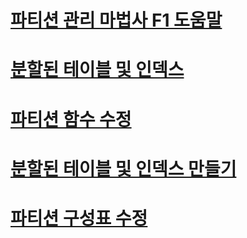 # [파티션 관리 마법사 F1 도움말](manage-partition-wizard-f1-help.md)
# [분할된 테이블 및 인덱스](partitioned-tables-and-indexes.md)
# [파티션 함수 수정](modify-a-partition-function.md)
# [분할된 테이블 및 인덱스 만들기](create-partitioned-tables-and-indexes.md)
# [파티션 구성표 수정](modify-a-partition-scheme.md)
